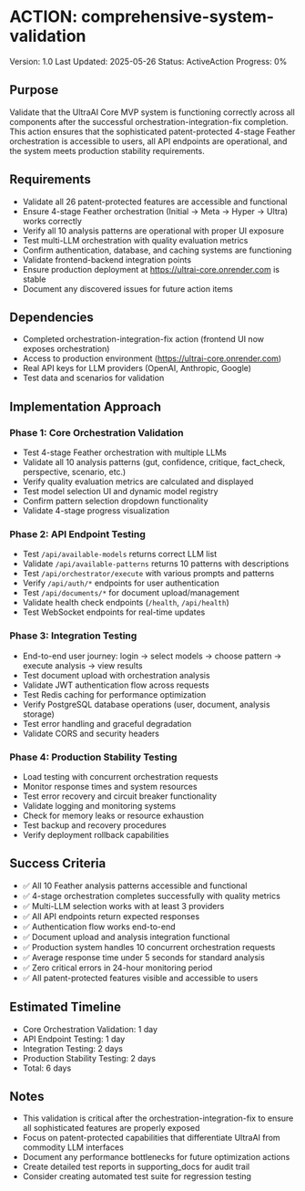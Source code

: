 # ACTION: comprehensive-system-validation

Version: 1.0
Last Updated: 2025-05-26
Status: ActiveAction
Progress: 0%

## Purpose

Validate that the UltraAI Core MVP system is functioning correctly across all components after the successful orchestration-integration-fix completion. This action ensures that the sophisticated patent-protected 4-stage Feather orchestration is accessible to users, all API endpoints are operational, and the system meets production stability requirements.

## Requirements

- Validate all 26 patent-protected features are accessible and functional
- Ensure 4-stage Feather orchestration (Initial → Meta → Hyper → Ultra) works correctly
- Verify all 10 analysis patterns are operational with proper UI exposure
- Test multi-LLM orchestration with quality evaluation metrics
- Confirm authentication, database, and caching systems are functioning
- Validate frontend-backend integration points
- Ensure production deployment at https://ultrai-core.onrender.com is stable
- Document any discovered issues for future action items

## Dependencies

- Completed orchestration-integration-fix action (frontend UI now exposes orchestration)
- Access to production environment (https://ultrai-core.onrender.com)
- Real API keys for LLM providers (OpenAI, Anthropic, Google)
- Test data and scenarios for validation

## Implementation Approach

### Phase 1: Core Orchestration Validation

- Test 4-stage Feather orchestration with multiple LLMs
- Validate all 10 analysis patterns (gut, confidence, critique, fact_check, perspective, scenario, etc.)
- Verify quality evaluation metrics are calculated and displayed
- Test model selection UI and dynamic model registry
- Confirm pattern selection dropdown functionality
- Validate 4-stage progress visualization

### Phase 2: API Endpoint Testing

- Test `/api/available-models` returns correct LLM list
- Validate `/api/available-patterns` returns 10 patterns with descriptions
- Test `/api/orchestrator/execute` with various prompts and patterns
- Verify `/api/auth/*` endpoints for user authentication
- Test `/api/documents/*` for document upload/management
- Validate health check endpoints (`/health`, `/api/health`)
- Test WebSocket endpoints for real-time updates

### Phase 3: Integration Testing

- End-to-end user journey: login → select models → choose pattern → execute analysis → view results
- Test document upload with orchestration analysis
- Validate JWT authentication flow across requests
- Test Redis caching for performance optimization
- Verify PostgreSQL database operations (user, document, analysis storage)
- Test error handling and graceful degradation
- Validate CORS and security headers

### Phase 4: Production Stability Testing

- Load testing with concurrent orchestration requests
- Monitor response times and system resources
- Test error recovery and circuit breaker functionality
- Validate logging and monitoring systems
- Check for memory leaks or resource exhaustion
- Test backup and recovery procedures
- Verify deployment rollback capabilities

## Success Criteria

- ✅ All 10 Feather analysis patterns accessible and functional
- ✅ 4-stage orchestration completes successfully with quality metrics
- ✅ Multi-LLM selection works with at least 3 providers
- ✅ All API endpoints return expected responses
- ✅ Authentication flow works end-to-end
- ✅ Document upload and analysis integration functional
- ✅ Production system handles 10 concurrent orchestration requests
- ✅ Average response time under 5 seconds for standard analysis
- ✅ Zero critical errors in 24-hour monitoring period
- ✅ All patent-protected features visible and accessible to users

## Estimated Timeline

- Core Orchestration Validation: 1 day
- API Endpoint Testing: 1 day
- Integration Testing: 2 days
- Production Stability Testing: 2 days
- Total: 6 days

## Notes

- This validation is critical after the orchestration-integration-fix to ensure all sophisticated features are properly exposed
- Focus on patent-protected capabilities that differentiate UltraAI from commodity LLM interfaces
- Document any performance bottlenecks for future optimization actions
- Create detailed test reports in supporting_docs for audit trail
- Consider creating automated test suite for regression testing
